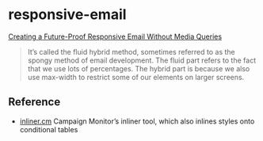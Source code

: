 # responsive-email
[Creating a Future-Proof Responsive Email Without Media Queries](https://webdesign.tutsplus.com/tutorials/creating-a-future-proof-responsive-email-without-media-queries--cms-23919)

> It’s called the fluid hybrid method, sometimes referred to as the spongy method of email development. The fluid part refers to the fact that we use lots of percentages. The hybrid part is because we also use max-width to restrict some of our elements on larger screens.

## Reference

- [inliner.cm](http://inliner.cm/) Campaign Monitor’s inliner tool, which also inlines styles onto conditional tables

